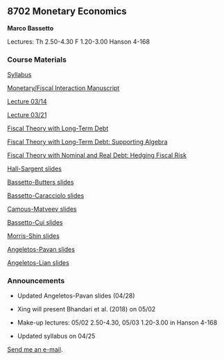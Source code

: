 ## 8702 Monetary Economics

**Marco Bassetto**

Lectures: Th 2.50-4.30 F 1.20-3.00 Hanson 4-168

### Course Materials

[Syllabus](/teaching/8702/files/syllabus.pdf)

[Monetary/Fiscal Interaction Manuscript](/teaching/8702/files/bassettomonetaryfiscalinteraction.pdf)

[Lecture 03/14](/teaching/8702/files/lecture2.pdf)

[Lecture 03/21](/teaching/8702/files/lecture3formerly4.pdf)

[Fiscal Theory with Long-Term Debt](/teaching/8702/files/ftpllongtermdebt.pdf)

[Fiscal Theory with Long-Term Debt: Supporting Algebra](/teaching/8702/files/ltdsupportingalgebra.pdf)

[Fiscal Theory with Nominal and Real Debt: Hedging Fiscal Risk](/teaching/8702/files/taxsmoothing.pdf)

[Hall-Sargent slides](/teaching/8702/files/hallsarg.pdf)

[Bassetto-Butters slides](/teaching/8702/files/slides2.pdf)

[Bassetto-Caracciolo slides](/teaching/8702/files/slideschicago.pdf)

[Camous-Matveev slides](/teaching/8702/files/camousmatveev.pdf)

[Bassetto-Cui slides](/teaching/8702/files/slides_teaching_8702_2024.pdf)

[Morris-Shin slides](/teaching/8702/files/beautycontests.pdf)

[Angeletos-Pavan slides](/teaching/8702/files/angeletospavanslides.pdf)

[Angeletos-Lian slides](/teaching/8702/files/angeletoslianslides.pdf)

### Announcements

- Updated Angeletos-Pavan slides (04/28)
  
- Xing will present Bhandari et al. (2018) on 05/02

- Make-up lectures: 05/02 2.50-4.30, 05/03 1.20-3.00 in Hanson 4-168
  
- Updated syllabus on 04/25


[Send me an e-mail](mailto:bassetto@nber.org).
